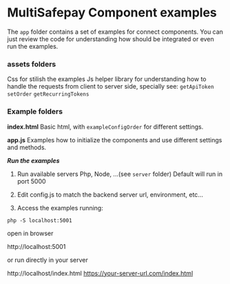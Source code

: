 
# MultiSafepay Component examples
The `app` folder contains a set  of examples for connect components.
You can just review the code for understanding how should be integrated or even run the examples.

### assets folders
Css for stilish the examples
Js helper library for understanding how to handle the requests from client to server side, specially see:
`getApiToken`
`setOrder`
`getRecurringTokens`

### Example folders
**index.html**
Basic html, with `exampleConfigOrder` for different settings.

**app.js**
Examples how to initialize the components and use different settings and methods.

***Run the examples***

1) Run available servers Php, Node, ...(see `server` folder)
Default will run in port 5000

2) Edit config.js to match the backend server url, environment, etc...

3) Access the examples running:

```
php -S localhost:5001
```
open in browser

http://localhost:5001


or run directly in your server

http://localhost/index.html
https://your-server-url.com/index.html
